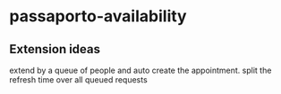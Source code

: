 # passaporto-availability

## Extension ideas
extend by a queue of people and auto create the appointment.
split the refresh time over all queued requests
